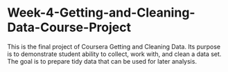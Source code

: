 # Week-4-Getting-and-Cleaning-Data-Course-Project
This is the final project of Coursera Getting and Cleaning Data. Its purpose is to demonstrate student ability to collect, work with, and clean a data set. The goal is to prepare tidy data that can be used for later analysis.
